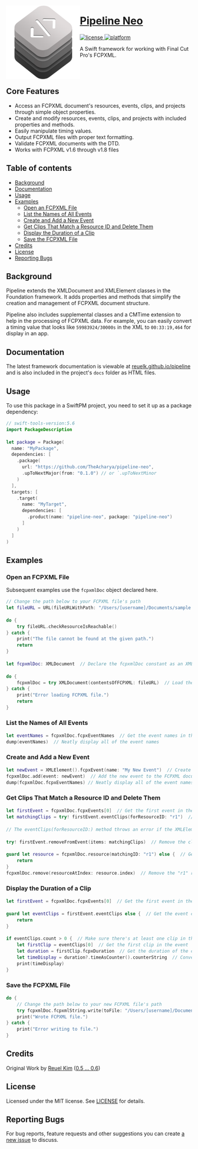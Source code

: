 <a href="https://github.com/TheAcharya/pipeline-neo"><img src="https://github.com/TheAcharya/pipeline-neo/blob/main/assets/Pipeline%20Neo_Icon.png?raw=true" width="200" alt="App icon" align="left"/>

<div>
<h1>Pipeline Neo</h1>
<!-- license -->
<a href="https://github.com/TheAcharya/pipeline-neo/blob/main/LICENSE">
<img src="http://img.shields.io/badge/license-MIT-lightgrey.svg?style=flat" alt="license"/>
</a>
<!-- platform -->
<a href="https://github.com/TheAcharya/pipeline-neo">
<img src="https://img.shields.io/badge/platform-macOS-lightgrey.svg?style=flat" alt="platform"/>
</a>
<p>
<p>A Swift framework for working with Final Cut Pro's FCPXML.</p>

<br>
<br>
</div>

## Core Features

- Access an FCPXML document's resources, events, clips, and projects through simple object properties.
- Create and modify resources, events, clips, and projects with included properties and methods.
- Easily manipulate timing values.
- Output FCPXML files with proper text formatting.
- Validate FCPXML documents with the DTD.
- Works with FCPXML v1.6 through v1.8 files

## Table of contents

- [Background](#background)
- [Documentation](#documentation)
- [Usage](#Usage)
- [Examples](#examples)
  - [Open an FCPXML File](#open-an-fcpxml-file)
  - [List the Names of All Events](#list-the-names-of-all-events)
  - [Create and Add a New Event](#create-and-add-a-new-event)
  - [Get Clips That Match a Resource ID and Delete Them](#get-clips-that-match-a-resource-id-and-delete-them)
  - [Display the Duration of a Clip](#display-the-duration-of-a-clip)
  - [Save the FCPXML File](#save-the-fcpxml-file)
- [Credits](#credits)
- [License](#license)
- [Reporting Bugs](#reporting-bugs)

## Background

Pipeline extends the XMLDocument and XMLElement classes in the Foundation framework. It adds properties and methods that simplify the creation and management of FCPXML document structure.

Pipeline also includes supplemental classes and a CMTime extension to help in the processing of FCPXML data. For example, you can easily convert a timing value that looks like `59983924/30000s` in the XML to `00:33:19,464` for display in an app.

## Documentation
The latest framework documentation is viewable at [reuelk.github.io/pipeline](https://reuelk.github.io/pipeline) and is also included in the project's `docs` folder as HTML files.

## Usage

To use this package in a SwiftPM project, you need to set it up as a package dependency:

```swift
// swift-tools-version:5.6
import PackageDescription

let package = Package(
  name: "MyPackage",
  dependencies: [
    .package(
      url: "https://github.com/TheAcharya/pipeline-neo",
      .upToNextMajor(from: "0.1.0") // or `.upToNextMinor
    )
  ],
  targets: [
    .target(
      name: "MyTarget",
      dependencies: [
        .product(name: "pipeline-neo", package: "pipeline-neo")
      ]
    )
  ]
)
```

## Examples

### Open an FCPXML File
Subsequent examples use the `fcpxmlDoc` object declared here.

```swift
// Change the path below to your FCPXML file's path
let fileURL = URL(fileURLWithPath: "/Users/[username]/Documents/sample.fcpxml")  // Create a new URL object that points to the FCPXML file's path.

do {
	try fileURL.checkResourceIsReachable()
} catch {
	print("The file cannot be found at the given path.")
	return
}

let fcpxmlDoc: XMLDocument  // Declare the fcpxmlDoc constant as an XMLDocument object

do {
	fcpxmlDoc = try XMLDocument(contentsOfFCPXML: fileURL)  // Load the FCPXML file using the fileURL object
} catch {
	print("Error loading FCPXML file.")
	return
}
```

### List the Names of All Events

```swift
let eventNames = fcpxmlDoc.fcpxEventNames  // Get the event names in the FCPXML document
dump(eventNames)  // Neatly display all of the event names
```

### Create and Add a New Event

```swift
let newEvent = XMLElement().fcpxEvent(name: "My New Event")  // Create a new empty event
fcpxmlDoc.add(event: newEvent)  // Add the new event to the FCPXML document
dump(fcpxmlDoc.fcpxEventNames) // Neatly display all of the event names
```

### Get Clips That Match a Resource ID and Delete Them

```swift
let firstEvent = fcpxmlDoc.fcpxEvents[0]  // Get the first event in the FCPXML document
let matchingClips = try! firstEvent.eventClips(forResourceID: "r1")  // Get any clips that match resource ID "r1".

// The eventClips(forResourceID:) method throws an error if the XMLElement that calls it is not an event. Since we know that firstEvent is an event, it is safe to use "try!" to override the error handling.

try! firstEvent.removeFromEvent(items: matchingClips)  // Remove the clips that reference resource "r1".

guard let resource = fcpxmlDoc.resource(matchingID: "r1") else {  // Get the "r1" resource
	return
}
fcpxmlDoc.remove(resourceAtIndex: resource.index)  // Remove the "r1" resource from the FCPXML document
```

### Display the Duration of a Clip

```swift
let firstEvent = fcpxmlDoc.fcpxEvents[0]  // Get the first event in the FCPXML document

guard let eventClips = firstEvent.eventClips else {  // Get the event clips while guarding against a potential nil value
	return
}

if eventClips.count > 0 {  // Make sure there's at least one clip in the event
	let firstClip = eventClips[0]  // Get the first clip in the event
	let duration = firstClip.fcpxDuration  // Get the duration of the clip
	let timeDisplay = duration?.timeAsCounter().counterString  // Convert the duration, which is a CMTime value, to a String formatted as HH:MM:SS,MMM
	print(timeDisplay) 
}
```

### Save the FCPXML File

```swift
do {
	// Change the path below to your new FCPXML file's path
	try fcpxmlDoc.fcpxmlString.write(toFile: "/Users/[username]/Documents/sample-output.fcpxml", atomically: false, encoding: String.Encoding.utf8)
	print("Wrote FCPXML file.")
} catch {
	print("Error writing to file.")
}
```

## Credits

Original Work by [Reuel Kim](https://github.com/reuelk) ([0.5 ... 0.6](https://github.com/reuelk/pipeline))

## License

Licensed under the MIT license. See [LICENSE](https://github.com/TheAcharya/pipeline-neo/blob/main/LICENSE) for details.

## Reporting Bugs

For bug reports, feature requests and other suggestions you can create [a new issue](https://github.com/TheAcharya/pipeline-neo/issues) to discuss.
